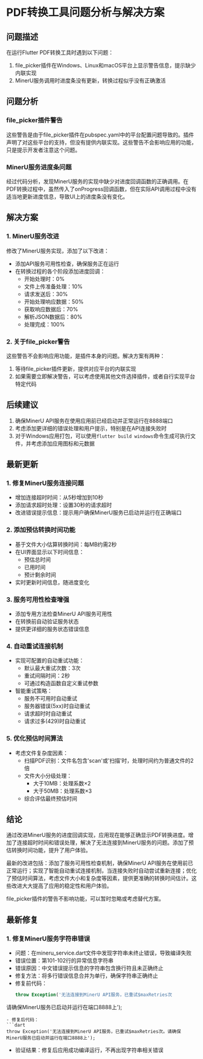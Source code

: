 # PDF转换工具问题分析与解决方案

## 问题描述

在运行Flutter PDF转换工具时遇到以下问题：

1. file_picker插件在Windows、Linux和macOS平台上显示警告信息，提示缺少内联实现
2. MinerU服务调用时进度条没有更新，转换过程似乎没有正确激活

## 问题分析

### file_picker插件警告

这些警告是由于file_picker插件在pubspec.yaml中的平台配置问题导致的。插件声明了对这些平台的支持，但没有提供内联实现。这些警告不会影响应用的功能，只是提示开发者注意这个问题。

### MinerU服务进度条问题

经过代码分析，发现MinerU服务的实现中缺少对进度回调函数的正确调用。在PDF转换过程中，虽然传入了onProgress回调函数，但在实际API调用过程中没有适当地更新进度信息，导致UI上的进度条没有变化。

## 解决方案

### 1. MinerU服务改进

修改了MinerU服务实现，添加了以下改进：

- 添加API服务可用性检查，确保服务正在运行
- 在转换过程的各个阶段添加进度回调：
  - 开始处理时：0%
  - 文件上传准备处理：10%
  - 请求发送后：30%
  - 开始处理响应数据：50%
  - 获取响应数据后：70%
  - 解析JSON数据后：80%
  - 处理完成：100%

### 2. 关于file_picker警告

这些警告不会影响应用功能，是插件本身的问题。解决方案有两种：

1. 等待file_picker插件更新，提供对应平台的内联实现
2. 如果需要立即解决警告，可以考虑使用其他文件选择插件，或者自行实现平台特定代码

## 后续建议

1. 确保MinerU API服务在使用应用前已经启动并正常运行在8888端口
2. 考虑添加更详细的错误处理和用户提示，特别是在API连接失败时
3. 对于Windows应用打包，可以使用`flutter build windows`命令生成可执行文件，并考虑添加应用图标和元数据

## 最新更新

### 1. 修复MinerU服务连接问题

- 增加连接超时时间：从5秒增加到10秒
- 添加请求超时处理：设置30秒的请求超时
- 改进错误提示信息：提示用户确保MinerU服务已启动并运行在正确端口

### 2. 添加预估转换时间功能

- 基于文件大小估算转换时间：每MB约需2秒
- 在UI界面显示以下时间信息：
  - 预估总时间
  - 已用时间
  - 预计剩余时间
- 实时更新时间信息，随进度变化

### 3. 服务可用性检查增强

- 添加专用方法检查MinerU API服务可用性
- 在转换前自动验证服务状态
- 提供更详细的服务状态错误信息

### 4. 自动重试连接机制

- 实现可配置的自动重试功能：
  - 默认最大重试次数：3次
  - 重试间隔时间：2秒
  - 可通过构造函数自定义重试参数
- 智能重试策略：
  - 服务不可用时自动重试
  - 服务器错误(5xx)时自动重试
  - 请求超时时自动重试
  - 请求过多(429)时自动重试

### 5. 优化预估时间算法

- 考虑文件复杂度因素：
  - 扫描PDF识别：文件名包含'scan'或'扫描'时，处理时间约为普通文件的2倍
  - 文件大小分级处理：
    - 大于10MB：处理系数×2
    - 大于50MB：处理系数×3
  - 综合评估最终预估时间

## 结论

通过改进MinerU服务的进度回调实现，应用现在能够正确显示PDF转换进度。增加了连接超时时间和错误处理，解决了无法连接到MinerU服务的问题。添加了预估转换时间功能，提升了用户体验。

最新的改进包括：添加了服务可用性检查机制，确保MinerU API服务在使用前已正常运行；实现了智能自动重试连接机制，当连接失败时自动尝试重新连接；优化了预估时间算法，考虑文件大小和复杂度等因素，提供更准确的转换时间估计。这些改进大大提高了应用的稳定性和用户体验。

file_picker插件的警告不影响功能，可以暂时忽略或考虑替代方案。

## 最新修复

### 1. 修复MinerU服务字符串错误

- 问题：在mineru_service.dart文件中发现字符串未终止错误，导致编译失败
- 错误位置：第101-102行的异常信息字符串
- 错误原因：中文错误提示信息的字符串包含换行符且未正确终止
- 修复方法：将多行错误信息合并为单行，确保字符串正确终止
- 修复前代码：
  ```dart
  throw Exception('无法连接到MinerU API服务，已重试$maxRetries次
请确保MinerU服务已启动并运行在端口8888上');
  ```
- 修复后代码：
  ```dart
  throw Exception('无法连接到MinerU API服务，已重试$maxRetries次。请确保MinerU服务已启动并运行在端口8888上');
  ```
- 验证结果：修复后应用成功编译运行，不再出现字符串相关错误